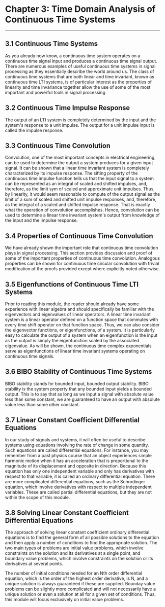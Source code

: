 # Chapter 3: Time Domain Analysis of Continuous Time Systems
-----

## 3.1 Continuous Time Systems
As you already now know, a continuous time system operates on a continuous time signal input and produces a continuous time signal output. There are numerous examples of useful continuous time systems in signal processing as they essentially describe the world around us. The class of continuous time systems that are both linear and time invariant, known as continuous time LTI systems, is of particular interest as the properties of linearity and time invariance together allow the use of some of the most important and powerful tools in signal processing.

## 3.2 Continuous Time Impulse Response 
The output of an LTI system is completely determined by the input and the system's response to a unit impulse. The output for a unit impulse input is called the impulse response.

## 3.3 Continuous Time Convolution
Convolution, one of the most important concepts in electrical engineering, can be used to determine the output a system produces for a given input signal. It can be shown that a linear time invariant system is completely characterized by its impulse response. The sifting property of the continuous time impulse function tells us that the input signal to a system can be represented as an integral of scaled and shifted impulses, and, therefore, as the limit sym of scaled and approximate unit impulses. Thus, by linearity, it would seem reasonable to compute of the output signal as the limit of a sum of scaled and shifted unit impulse responses, and, therefore, as the integral of a scaled and shifted impulse response. That is exactly what the operation of convolution accomplishes. Hence, convolution can be used to determine a linear time invariant system's output from knowledge of the input and the impulse response.

## 3.4 Properties of Continuous Time Convolution
We have already shown the important role that continuous time convolution plays in signal processing. This section provides discussion and proof of some of the important properties of continuous time convolution. Analogous properties can be shown for continuous time circular convolution with trivial modification of the proofs provided except where explicitly noted otherwise.

## 3.5 Eigenfunctions of Continuous Time LTI Systems
Prior to reading this module, the reader should already have some experience with linear algebra and should specifically be familiar with the eigenvectors and eigenvalues of linear operators. A linear time invariant system is a linear operator defined on a function space that commutes with every time shift operator on that function space. Thus, we can also consider the eigenvector functions, or eigenfunctions, of a system. It is particularly easy to calculate the output of a system when an eigenfunction is the input as the output is simply the eigenfunction scaled by the associated eigenvalue. As will be shown, the continuous time complex exponentials serve as eigenfunctions of linear time invariant systems operating on continuous time signals.

## 3.6 BIBO Stability of Continuous Time Systems
BIBO stability stands for bounded input, bounded output stability. BIBO stability is the system property that any bounded input yields a bounded output. This is to say that as long as we input a signal with absolute value less than some constant, we are guaranteed to have an output with absolute value less than some other constant.

## 3.7 Linear Constant Coefficient Differential Equations
In our study of signals and systems, it will often be useful to describe systems using equations involving the rate of change in some quantity. Such equations are called differential equations. For instance, you may remember from a past physics course that an object experiences simple harmonic motion when it has an acceleration that is proportional to the magnitude of its displacement and opposite in direction. Because this equation has only one independent variable and only has derivatives with respect to that variable, it is called an ordinary differential equation. There are more complicated differential equations, such as the Schrodinger equation, which involve derivatives with respect to multiple independent variables. These are called partial differential equations, but they are not within the scope of this module.

## 3.8 Solving Linear Constant Coefficient Differential Equations
The approach of solving linear constant coefficient ordinary differential equations is to find the general form of all possible solutions to the equation and then apply a number of conditions to find the appropriate solution. The two main types of problems are initial value problems, which involve constraints on the solution and its derivatives at a single point, and boundary value problems, which involve constraints on the solution or its derivatives at several points.

The number of initial conditions needed for an Nth order differential equation, which is the order of the highest order derivative, is N, and a unique solution is always guaranteed if these are supplied. Bounday value problems can be slightly more complicated and will not necessarily have a unique solution or even a solution at all for a given set of conditions. Thus, this module will focus exclusively on initial value problems.
